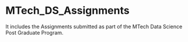 # MTech_DS_Assignments
It includes the Assignments submitted as part of the MTech Data Science Post Graduate Program.
